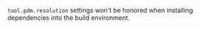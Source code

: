 `tool.pdm.resolution` settings won't be honored when installing dependencies into the build environment.
